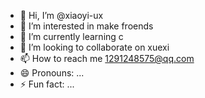 - 👋 Hi, I’m @xiaoyi-ux
- 👀 I’m interested in make froends
- 🌱 I’m currently learning c
- 💞️ I’m looking to collaborate on xuexi
- 📫 How to reach me 1291248575@qq.com
- 😄 Pronouns: ...
- ⚡ Fun fact: ...

<!---
xiaoyi-ux/xiaoyi-ux is a ✨ special ✨ repository because its `README.md` (this file) appears on your GitHub profile.
You can click the Preview link to take a look at your changes.
--->
